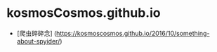# kosmosCosmos.github.io
- [爬虫碎碎念] (https://kosmoscosmos.github.io/2016/10/something-about-spyider/)

